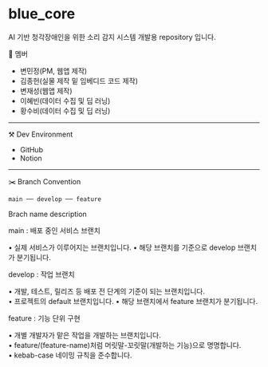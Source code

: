 # blue_core
AI 기반 청각장애인을 위한 소리 감지 시스템 개발용 repository 입니다.

👾 멤버
- 변민정(PM, 웹앱 제작)
- 김종헌(실물 제작 밑 임베디드 코드 제작)
- 변재성(웹앱 제작)
- 이혜빈(데이터 수집 및 딥 러닝)
- 황수비(데이터 수집 및 딥 러닝)

 ---
 
⚒️ Dev Environment
- GitHub
- Notion

---

✂️ Branch Convention

```
main ── develop ── feature
```
Brach name	description

main	: 배포 중인 서비스 브랜치

• 실제 서비스가 이루어지는 브랜치입니다.	
• 해당 브랜치를 기준으로 develop 브랜치가 분기됩니다.	

develop	: 작업 브랜치

• 개발, 테스트, 릴리즈 등 배포 전 단계의 기준이 되는 브랜치입니다.	
• 프로젝트의 default 브랜치입니다.	
• 해당 브랜치에서 feature 브랜치가 분기됩니다.	

feature	: 기능 단위 구현

• 개별 개발자가 맡은 작업을 개발하는 브랜치입니다.	
• feature/(feature-name)처럼 머릿말-꼬릿말(개발하는 기능)으로 명명합니다.	
• kebab-case 네이밍 규칙을 준수합니다.	
